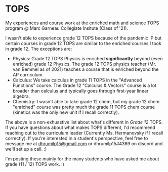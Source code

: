 # TOPS
My experiences and course work at the enriched math and science TOPS program @ Marc Garneau Collegiate Insitute (Class of '21).

I wasn't able to experience grade 12 TOPS because of the pandemic :P but certain courses in grade 12 TOPS are similar to the enriched courses I took in grade 12. The exceptions are:
- Physics: Grade 12 TOPS Physics is enriched **significantly** beyond (even enriched) grade 12 Physics. The grade 12 TOPS physics teacher (Mr. van Bemmel as of 2021) teaches a course that is enriched beyond the AP curriculum.
- Calculus: We take calculus in grade 11 TOPS in the "Advanced Functions" course. The Grade 12 "Calculus & Vectors" course is a lot broader than calculus and typically goes through first-year linear algebra.
- Chemistry: I wasn't able to take grade 12 chem, but my grade 12 chem "enriched" course was pretty much the grade 11 TOPS chem course (kinetics was the only new unit if I recall correctly).

The above is a non-exhuastive list about what's different in *Grade 12* TOPS. If you have questions about what makes TOPS different, I'd recommend reaching out to the curriculum leader (Currently Ms. Hermanovsky if I recall correctly). If you're interested in a student's perspective, feel free to message me at dhrumilp15@gmail.com or dhrumilp15#4369 on discord and we'll set up a call. :)

I'm posting these mainly for the many students who have asked me about grade (11 / 12) TOPS work. :)
